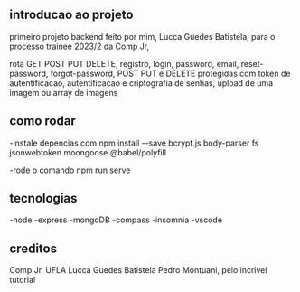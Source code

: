 ## introducao ao projeto

primeiro projeto backend feito por mim, Lucca Guedes Batistela, para o processo trainee 2023/2 da Comp Jr,

rota GET POST PUT DELETE,
registro, login, password, email, reset-password, forgot-password,
POST PUT e DELETE protegidas com token de autentificacao,
autentificacao e criptografia de senhas,
upload de uma imagem ou array de imagens

## como rodar

-instale depencias com
npm install --save bcrypt.js body-parser fs jsonwebtoken moongoose @babel/polyfill

-rode o comando
npm run serve

## tecnologias

-node
-express
-mongoDB
-compass
-insomnia
-vscode

## creditos

Comp Jr, UFLA
Lucca Guedes Batistela
Pedro Montuani, pelo incrivel tutorial
